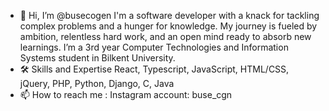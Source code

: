 - 👋 Hi, I’m @busecogen
I'm a software developer with a knack for tackling complex problems and a hunger for knowledge. My journey is fueled by ambition, relentless hard work, and an open mind ready to absorb new learnings. I’m a 3rd year Computer Technologies and Information Systems student in Bilkent University.
- 🛠 Skills and Expertise
React, Typescript, JavaScript, HTML/CSS, jQuery, PHP, Python, Django, C, Java
- 📫 How to reach me :
Instagram account: buse_cgn

<!---
busecogen/busecogen is a ✨ special ✨ repository because its `README.md` (this file) appears on your GitHub profile.
You can click the Preview link to take a look at your changes.
--->
